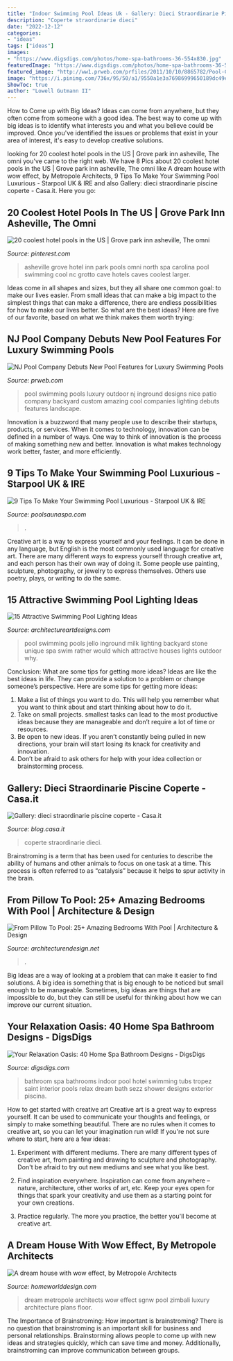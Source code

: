 ```yaml
---
title: "Indoor Swimming Pool Ideas Uk - Gallery: Dieci Straordinarie Piscine Coperte"
description: "Coperte straordinarie dieci"
date: "2022-12-12"
categories:
- "ideas"
tags: ["ideas"]
images:
- "https://www.digsdigs.com/photos/home-spa-bathrooms-36-554x830.jpg"
featuredImage: "https://www.digsdigs.com/photos/home-spa-bathrooms-36-554x830.jpg"
featured_image: "http://ww1.prweb.com/prfiles/2011/10/10/8865782/Pool-Companies-NJ.jpg"
image: "https://i.pinimg.com/736x/95/50/a1/9550a1e3a76986999650189dc49e30e8--hotel-pool-a-hotel.jpg"
ShowToc: true
author: "Lowell Gutmann II"
---
```



How to Come up with Big Ideas?
Ideas can come from anywhere, but they often come from someone with a good idea. The best way to come up with big ideas is to identify what interests you and what you believe could be improved. Once you've identified the issues or problems that exist in your area of interest, it's easy to develop creative solutions.

	

		
looking for 20 coolest hotel pools in the US | Grove park inn asheville, The omni you've came to the right web. We have 8 Pics about 20 coolest hotel pools in the US | Grove park inn asheville, The omni like A dream house with wow effect, by Metropole Architects, 9 Tips To Make Your Swimming Pool Luxurious - Starpool UK &amp; IRE and also Gallery: dieci straordinarie piscine coperte - Casa.it. Here you go:
		
    
## 20 Coolest Hotel Pools In The US | Grove Park Inn Asheville, The Omni

<img loading=lazy src="https://i.pinimg.com/736x/95/50/a1/9550a1e3a76986999650189dc49e30e8--hotel-pool-a-hotel.jpg" onerror="this.onerror=null;this.src='https://tse4.mm.bing.net/th?id=OIP.QY05qSqfDgBzcHxu6agEDgHaFI&amp;pid=15.1';" alt="20 coolest hotel pools in the US | Grove park inn asheville, The omni">

_Source: pinterest.com_

>asheville grove hotel inn park pools omni north spa carolina pool swimming cool nc grotto cave hotels caves coolest larger. 

	

Ideas come in all shapes and sizes, but they all share one common goal: to make our lives easier. From small ideas that can make a big impact to the simplest things that can make a difference, there are endless possibilities for how to make our lives better. So what are the best ideas? Here are five of our favorite, based on what we think makes them worth trying: 

    
## NJ Pool Company Debuts New Pool Features For Luxury Swimming Pools

<img loading=lazy src="http://ww1.prweb.com/prfiles/2011/10/10/8865782/Pool-Companies-NJ.jpg" onerror="this.onerror=null;this.src='https://tse3.mm.bing.net/th?id=OIP.-OUC4NNlgJB5beNaqMNe4QHaFI&amp;pid=15.1';" alt="NJ Pool Company Debuts New Pool Features for Luxury Swimming Pools">

_Source: prweb.com_

>pool swimming pools luxury outdoor nj inground designs nice patio company backyard custom amazing cool companies lighting debuts features landscape. 

	

Innovation is a buzzword that many people use to describe their startups, products, or services. When it comes to technology, innovation can be defined in a number of ways. One way to think of innovation is the process of making something new and better. Innovation is what makes technology work better, faster, and more efficiently.

    
## 9 Tips To Make Your Swimming Pool Luxurious - Starpool UK &amp; IRE

<img loading=lazy src="https://poolsaunaspa.com/wp-content/uploads/2018/12/Luxury-Pool-scaled.jpeg" onerror="this.onerror=null;this.src='https://tse3.mm.bing.net/th?id=OIP.NuKg4GRfKDheU-9I462lrwHaJ4&amp;pid=15.1';" alt="9 Tips To Make Your Swimming Pool Luxurious - Starpool UK &amp; IRE">

_Source: poolsaunaspa.com_

>. 

	

Creative art is a way to express yourself and your feelings. It can be done in any language, but English is the most commonly used language for creative art. There are many different ways to express yourself through creative art, and each person has their own way of doing it. Some people use painting, sculpture, photography, or jewelry to express themselves. Others use poetry, plays, or writing to do the same.

    
## 15 Attractive Swimming Pool Lighting Ideas

<img loading=lazy src="https://www.architectureartdesigns.com/wp-content/uploads/2015/09/11-630x420.jpg" onerror="this.onerror=null;this.src='https://tse2.mm.bing.net/th?id=OIP.3Z6KjQBjKxUGuG8hQ-_k_QHaE8&amp;pid=15.1';" alt="15 Attractive Swimming Pool Lighting Ideas">

_Source: architectureartdesigns.com_

>pool swimming pools jello inground milk lighting backyard stone unique spa swim rather would which attractive houses lights outdoor why. 

	

Conclusion: What are some tips for getting more ideas?
Ideas are like the best ideas in life. They can provide a solution to a problem or change someone’s perspective. Here are some tips for getting more ideas:
1. Make a list of things you want to do. This will help you remember what you want to think about and start thinking about how to do it.
2. Take on small projects. smallest tasks can lead to the most productive ideas because they are manageable and don’t require a lot of time or resources.
3. Be open to new ideas. If you aren’t constantly being pulled in new directions, your brain will start losing its knack for creativity and innovation.
4. Don’t be afraid to ask others for help with your idea collection or brainstorming process.

    
## Gallery: Dieci Straordinarie Piscine Coperte - Casa.it

<img loading=lazy src="https://blog.casa.it/wp-content/uploads/2013/12/piscina_coperta9.jpg" onerror="this.onerror=null;this.src='https://tse3.mm.bing.net/th?id=OIP.Qp-J4v8UsRReGdm5Ib0QowHaFf&amp;pid=15.1';" alt="Gallery: dieci straordinarie piscine coperte - Casa.it">

_Source: blog.casa.it_

>coperte straordinarie dieci. 

	

Brainstroming is a term that has been used for centuries to describe the ability of humans and other animals to focus on one task at a time. This process is often referred to as “catalysis” because it helps to spur activity in the brain.

    
## From Pillow To Pool: 25+ Amazing Bedrooms With Pool | Architecture &amp; Design

<img loading=lazy src="https://cdn.architecturendesign.net/wp-content/uploads/2015/01/AD-PoolBedroom-25.jpg" onerror="this.onerror=null;this.src='https://tse3.mm.bing.net/th?id=OIP.XaGL70ZOxNJpcxY9UoO0MwHaFj&amp;pid=15.1';" alt="From Pillow To Pool: 25+ Amazing Bedrooms With Pool | Architecture &amp; Design">

_Source: architecturendesign.net_

>. 

	

Big Ideas are a way of looking at a problem that can make it easier to find solutions. A big idea is something that is big enough to be noticed but small enough to be manageable. Sometimes, big ideas are things that are impossible to do, but they can still be useful for thinking about how we can improve our current situation.

    
## Your Relaxation Oasis: 40 Home Spa Bathroom Designs - DigsDigs

<img loading=lazy src="https://www.digsdigs.com/photos/home-spa-bathrooms-36-554x830.jpg" onerror="this.onerror=null;this.src='https://tse1.mm.bing.net/th?id=OIP.1qaXeKNxzuUAzgl5wUIbjgHaLG&amp;pid=15.1';" alt="Your Relaxation Oasis: 40 Home Spa Bathroom Designs - DigsDigs">

_Source: digsdigs.com_

>bathroom spa bathrooms indoor pool hotel swimming tubs tropez saint interior pools relax dream bath sezz shower designs exterior piscina. 

	

How to get started with creative art
Creative art is a great way to express yourself. It can be used to communicate your thoughts and feelings, or simply to make something beautiful. There are no rules when it comes to creative art, so you can let your imagination run wild! If you're not sure where to start, here are a few ideas:
1. Experiment with different mediums. There are many different types of creative art, from painting and drawing to sculpture and photography. Don't be afraid to try out new mediums and see what you like best.

2. Find inspiration everywhere. Inspiration can come from anywhere – nature, architecture, other works of art, etc. Keep your eyes open for things that spark your creativity and use them as a starting point for your own creations.

3. Practice regularly. The more you practice, the better you'll become at creative art.

    
## A Dream House With Wow Effect, By Metropole Architects

<img loading=lazy src="http://homeworlddesign.com/wp-content/uploads/2014/01/A-dream-house-with-wow-effect-by-Metropole-Architects-16-Custom.jpg" onerror="this.onerror=null;this.src='https://tse3.mm.bing.net/th?id=OIP.nEnqZOTIOizohK2vlFS-qwHaE8&amp;pid=15.1';" alt="A dream house with wow effect, by Metropole Architects">

_Source: homeworlddesign.com_

>dream metropole architects wow effect sgnw pool zimbali luxury architecture plans floor. 

	

The Importance of Brainstroming: How important is brainstroming?
There is no question that brainstroming is an important skill for business and personal relationships. Brainstorming allows people to come up with new ideas and strategies quickly, which can save time and money. Additionally, brainstroming can improve communication between groups.

